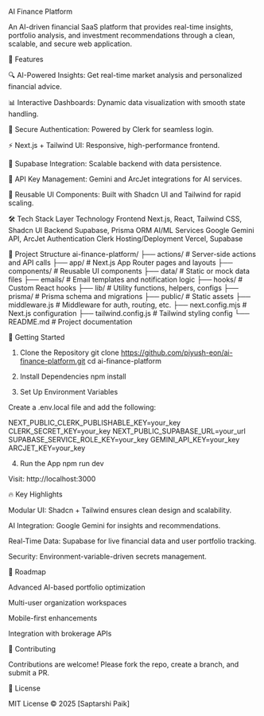 AI Finance Platform

An AI-driven financial SaaS platform that provides real-time insights, portfolio analysis, and investment recommendations through a clean, scalable, and secure web application.

📌 Features

🔍 AI-Powered Insights: Get real-time market analysis and personalized financial advice.

📊 Interactive Dashboards: Dynamic data visualization with smooth state handling.

🔐 Secure Authentication: Powered by Clerk
 for seamless login.

⚡ Next.js + Tailwind UI: Responsive, high-performance frontend.

📡 Supabase Integration: Scalable backend with data persistence.

🔑 API Key Management: Gemini and ArcJet integrations for AI services.

🔄 Reusable UI Components: Built with Shadcn UI and Tailwind for rapid scaling.

🛠️ Tech Stack
Layer	Technology
Frontend	Next.js, React, Tailwind CSS, Shadcn UI
Backend	Supabase, Prisma ORM
AI/ML Services	Google Gemini API, ArcJet
Authentication	Clerk
Hosting/Deployment	Vercel, Supabase

📂 Project Structure
ai-finance-platform/
├── actions/         # Server-side actions and API calls
├── app/             # Next.js App Router pages and layouts
├── components/      # Reusable UI components
├── data/            # Static or mock data files
├── emails/          # Email templates and notification logic
├── hooks/           # Custom React hooks
├── lib/             # Utility functions, helpers, configs
├── prisma/          # Prisma schema and migrations
├── public/          # Static assets
├── middleware.js    # Middleware for auth, routing, etc.
├── next.config.mjs  # Next.js configuration
├── tailwind.config.js # Tailwind styling config
└── README.md        # Project documentation

🔧 Getting Started
1. Clone the Repository
git clone https://github.com/piyush-eon/ai-finance-platform.git
cd ai-finance-platform

2. Install Dependencies
npm install

3. Set Up Environment Variables

Create a .env.local file and add the following:

NEXT_PUBLIC_CLERK_PUBLISHABLE_KEY=your_key
CLERK_SECRET_KEY=your_key
NEXT_PUBLIC_SUPABASE_URL=your_url
SUPABASE_SERVICE_ROLE_KEY=your_key
GEMINI_API_KEY=your_key
ARCJET_KEY=your_key

4. Run the App
npm run dev


Visit: http://localhost:3000

🔥 Key Highlights

Modular UI: Shadcn + Tailwind ensures clean design and scalability.

AI Integration: Google Gemini for insights and recommendations.

Real-Time Data: Supabase for live financial data and user portfolio tracking.

Security: Environment-variable-driven secrets management.

📜 Roadmap

 Advanced AI-based portfolio optimization

 Multi-user organization workspaces

 Mobile-first enhancements

 Integration with brokerage APIs

🤝 Contributing

Contributions are welcome! Please fork the repo, create a branch, and submit a PR.

📄 License

MIT License © 2025 [Saptarshi Paik]
